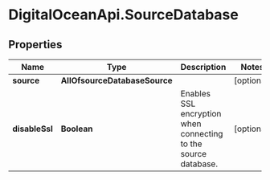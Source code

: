# DigitalOceanApi.SourceDatabase

## Properties
Name | Type | Description | Notes
------------ | ------------- | ------------- | -------------
**source** | **AllOfsourceDatabaseSource** |  | [optional] 
**disableSsl** | **Boolean** | Enables SSL encryption when connecting to the source database. | [optional] 
